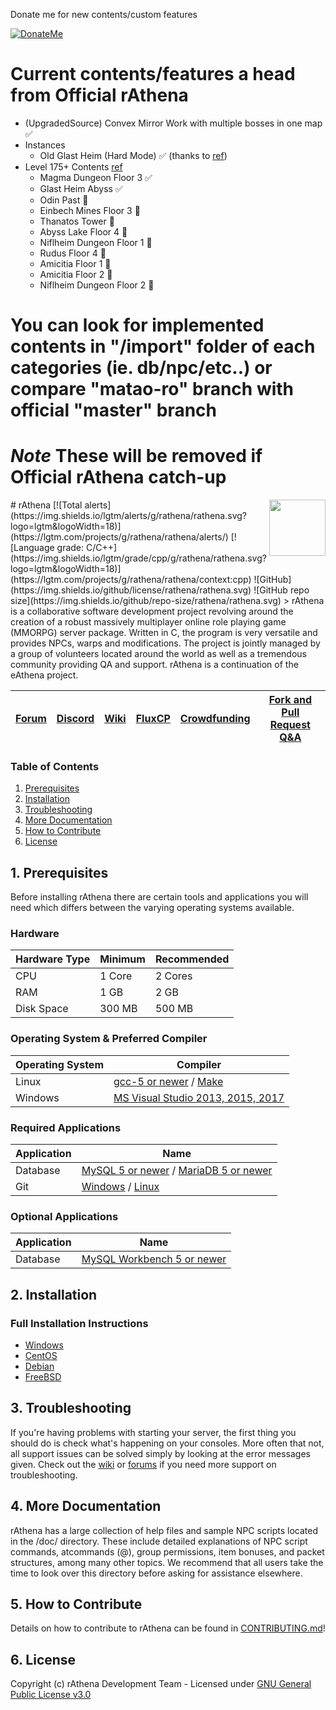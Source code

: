 Donate me for new contents/custom features

<a href="https://www.paypal.com/cgi-bin/webscr?cmd=_xclick&business=EFV4JT97G462S&lc=GB&button_subtype=services&currency_code=USD&bn=PP%2dBuyNowBF%3atumblr_inline_mwkm8w4B1G1rxzg7g%2egif%3aNonHosted/" rel="Donate Me">![DonateMe](https://64.media.tumblr.com/ef9a3c3ae97e2cb47b8120aa712dfa65/tumblr_inline_mwkm8w4B1G1rxzg7g.gif)</a>


# Current contents/features a head from Official rAthena
- (UpgradedSource) Convex Mirror Work with multiple bosses in one map :white_check_mark:
- Instances
  - Old Glast Heim (Hard Mode) :white_check_mark: (thanks to [ref](https://github.com/llchrisll/rAthena-Scripts))
- Level 175+ Contents [ref](https://hazyforest.com/lv175_exp_quests)
  - Magma Dungeon Floor 3 :white_check_mark:
  - Glast Heim Abyss :white_check_mark:
  - Odin Past :construction:
  - Einbech Mines Floor 3 :construction:
  - Thanatos Tower :construction:
  - Abyss Lake Floor 4 :construction:
  - Niflheim Dungeon Floor 1 :construction:
  - Rudus Floor 4 :construction:
  - Amicitia Floor 1 :construction:
  - Amicitia Floor 2 :construction:
  - Niflheim Dungeon Floor 2 :construction:

# You can look for implemented contents in "/import" folder of each categories (ie. db/npc/etc..) or compare "matao-ro" branch with official "master" branch
# ***Note*** These will be removed if Official rAthena catch-up


<img src="doc/logo.png" align="right" height="90" />
# rAthena
[![Total alerts](https://img.shields.io/lgtm/alerts/g/rathena/rathena.svg?logo=lgtm&logoWidth=18)](https://lgtm.com/projects/g/rathena/rathena/alerts/) [![Language grade: C/C++](https://img.shields.io/lgtm/grade/cpp/g/rathena/rathena.svg?logo=lgtm&logoWidth=18)](https://lgtm.com/projects/g/rathena/rathena/context:cpp) ![GitHub](https://img.shields.io/github/license/rathena/rathena.svg) ![GitHub repo size](https://img.shields.io/github/repo-size/rathena/rathena.svg)
> rAthena is a collaborative software development project revolving around the creation of a robust massively multiplayer online role playing game (MMORPG) server package. Written in C, the program is very versatile and provides NPCs, warps and modifications. The project is jointly managed by a group of volunteers located around the world as well as a tremendous community providing QA and support. rAthena is a continuation of the eAthena project.

[Forum](https://rathena.org/board)|[Discord](https://rathena.org/discord)|[Wiki](https://github.com/rathena/rathena/wiki)|[FluxCP](https://github.com/rathena/FluxCP)|[Crowdfunding](https://rathena.org/board/crowdfunding/)|[Fork and Pull Request Q&A](https://rathena.org/board/topic/86913-pull-request-qa/)
--------|--------|--------|--------|--------|--------

### Table of Contents
1. [Prerequisites](#1-prerequisites)
2. [Installation](#2-installation)
3. [Troubleshooting](#3-troubleshooting)
4. [More Documentation](#4-more-documentation)
5. [How to Contribute](#5-how-to-contribute)
6. [License](#6-license)

## 1. Prerequisites
Before installing rAthena there are certain tools and applications you will need which
differs between the varying operating systems available.

### Hardware
Hardware Type | Minimum | Recommended
------|------|------
CPU | 1 Core | 2 Cores
RAM | 1 GB | 2 GB
Disk Space | 300 MB | 500 MB

### Operating System & Preferred Compiler
Operating System | Compiler
------|------
Linux  | [gcc-5 or newer](https://www.gnu.org/software/gcc/gcc-5/) / [Make](https://www.gnu.org/software/make/)
Windows | [MS Visual Studio 2013, 2015, 2017](https://www.visualstudio.com/downloads/)

### Required Applications
Application | Name
------|------
Database | [MySQL 5 or newer](https://www.mysql.com/downloads/) / [MariaDB 5 or newer](https://downloads.mariadb.org/)
Git | [Windows](https://gitforwindows.org/) / [Linux](https://git-scm.com/download/linux)

### Optional Applications
Application | Name
------|------
Database | [MySQL Workbench 5 or newer](http://www.mysql.com/downloads/workbench/)

## 2. Installation 

### Full Installation Instructions
  * [Windows](https://github.com/rathena/rathena/wiki/Install-on-Windows)
  * [CentOS](https://github.com/rathena/rathena/wiki/Install-on-Centos)
  * [Debian](https://github.com/rathena/rathena/wiki/Install-on-Debian)
  * [FreeBSD](https://github.com/rathena/rathena/wiki/Install-on-FreeBSD)

## 3. Troubleshooting

If you're having problems with starting your server, the first thing you should
do is check what's happening on your consoles. More often that not, all support issues
can be solved simply by looking at the error messages given. Check out the [wiki](https://github.com/rathena/rathena/wiki)
or [forums](https://rathena.org/forum) if you need more support on troubleshooting.

## 4. More Documentation
rAthena has a large collection of help files and sample NPC scripts located in the /doc/
directory. These include detailed explanations of NPC script commands, atcommands (@),
group permissions, item bonuses, and packet structures, among many other topics. We
recommend that all users take the time to look over this directory before asking for
assistance elsewhere.

## 5. How to Contribute
Details on how to contribute to rAthena can be found in [CONTRIBUTING.md](https://github.com/rathena/rathena/blob/master/.github/CONTRIBUTING.md)!

## 6. License
Copyright (c) rAthena Development Team - Licensed under [GNU General Public License v3.0](https://github.com/rathena/rathena/blob/master/LICENSE)
